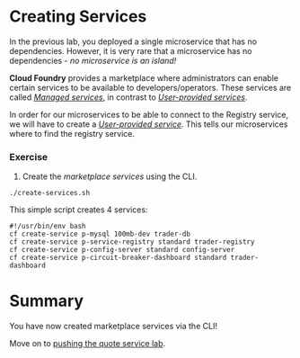 # Creating Services
In the previous lab, you deployed a single microservice that has no dependencies. However, it is very rare that a microservice has no dependencies - *no microservice is an island!*

**Cloud Foundry** provides a marketplace where administrators can enable certain services to be available to developers/operators. These services are called [*Managed services*](http://docs.pivotal.io/pivotalcf/devguide/services/#managed-services), in contrast to [*User-provided services*](http://docs.pivotal.io/pivotalcf/devguide/services/#user-provided-services). 

In order for our microservices to be able to connect to the Registry service, we will have to create a [*User-provided service*](http://docs.pivotal.io/pivotalcf/devguide/services/user-provided.html). This tells our microservices where to find the registry service.

### Exercise
1. Create the *marketplace services* using the CLI.

  `./create-services.sh`

This simple script creates 4 services:

  `#!/usr/bin/env bash`<br>
  `cf create-service p-mysql 100mb-dev trader-db`<br>
  `cf create-service p-service-registry standard trader-registry`<br>
  `cf create-service p-config-server standard config-server`<br>
  `cf create-service p-circuit-breaker-dashboard standard trader-dashboard`<br>

# Summary
You have now created marketplace services via the CLI!

Move on to [pushing the quote service lab](lab_pushquote.md).
